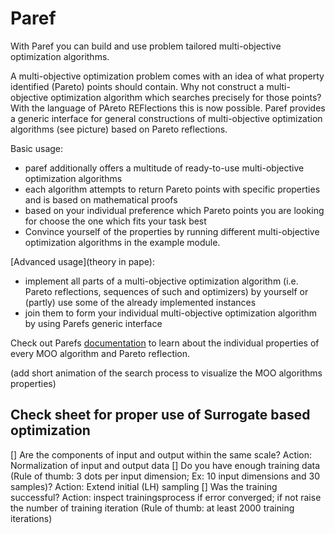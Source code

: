 # Paref

With Paref you can build and use problem tailored multi-objective optimization algorithms.

A multi-objective optimization problem comes with an idea of what property identified (Pareto) points should contain.
Why not construct a multi-objective optimization algorithm which searches precisely for those points?
With the language of PAreto REFlections this is now possible.
Paref provides a generic interface for general constructions of multi-objective optimization algorithms (see picture) based on Pareto reflections. 

Basic usage:
- paref additionally offers a multitude of ready-to-use multi-objective optimization algorithms
- each algorithm attempts to return Pareto points with specific properties and is based on mathematical proofs
- based on your individual preference which Pareto points you are looking for choose the one which fits your task best
- Convince yourself of the properties by running different multi-objective optimization algorithms in the example module.

[Advanced usage](theory in pape):
- implement all parts of a multi-objective optimization algorithm (i.e. Pareto reflections, sequences of such and optimizers) by yourself or (partly) use some of the already implemented instances
- join them to form your individual multi-objective optimization algorithm by using Parefs generic interface

Check out Parefs [documentation]() to learn about the individual properties of every MOO algorithm and Pareto reflection.

(add short animation of the search process to visualize the MOO algorithms properties)

## Check sheet for proper use of Surrogate based optimization

[] Are the components of input and output within the same scale? Action: Normalization of input and output data
[] Do you have enough training data (Rule of thumb: 3 dots per input dimension; Ex: 10 input dimensions and 30 samples)? Action: Extend initial (LH) sampling
[] Was the training successful? Action: inspect trainingsprocess if error converged; if not raise the number of training iteration (Rule of thumb: at least 2000 training iterations)

